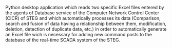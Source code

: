 Python desktop application which reads two specific Excel files entered by the agents of Database service of the Computer Network Control Center (CICR) of STEG and which automatically processes its data (Comparison, search and fusion of data having a relationship between them, modification, deletion, detection of duplicate data, etc.) in order to automatically generate an Excel file wich is necessary for adding new command posts to the database of the real-time SCADA system of the STEG.
